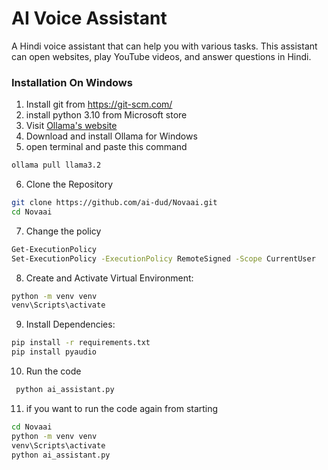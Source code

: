 # AI Voice Assistant

A Hindi voice assistant that can help you with various tasks. This assistant can open websites, play YouTube videos, and answer questions in Hindi.

### Installation On Windows

1. Install git from https://git-scm.com/
2. install python 3.10 from Microsoft store
3. Visit [Ollama's website](https://ollama.ai)
4. Download and install Ollama for Windows
5. open terminal and paste this command
```bash
ollama pull llama3.2
```

6. Clone the Repository
```bash
git clone https://github.com/ai-dud/Novaai.git
cd Novaai
```

7. Change the policy
```bash
Get-ExecutionPolicy
Set-ExecutionPolicy -ExecutionPolicy RemoteSigned -Scope CurrentUser
```

8. Create and Activate Virtual Environment:
```bash
python -m venv venv
venv\Scripts\activate
```
9. Install Dependencies:
```bash
pip install -r requirements.txt
pip install pyaudio
```

10. Run the code
```bash
 python ai_assistant.py
```

11. if you want to run the code again from starting
```bash
cd Novaai
python -m venv venv
venv\Scripts\activate
python ai_assistant.py
```
